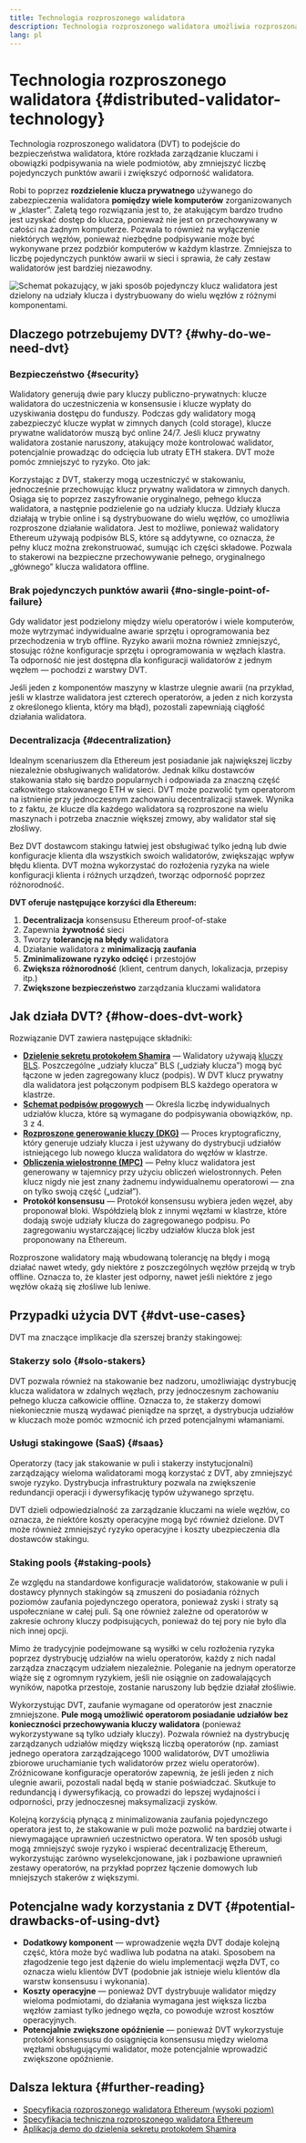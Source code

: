 ```yaml
---
title: Technologia rozproszonego walidatora
description: Technologia rozproszonego walidatora umożliwia rozproszoną obsługę walidatora Ethereum przez wiele podmiotów.
lang: pl
---
```


# Technologia rozproszonego walidatora \{#distributed-validator-technology}

Technologia rozproszonego walidatora (DVT) to podejście do bezpieczeństwa walidatora, które rozkłada zarządzanie kluczami i obowiązki podpisywania na wiele podmiotów, aby zmniejszyć liczbę pojedynczych punktów awarii i zwiększyć odporność walidatora.

Robi to poprzez **rozdzielenie klucza prywatnego** używanego do zabezpieczenia walidatora **pomiędzy wiele komputerów** zorganizowanych w „klaster”. Zaletą tego rozwiązania jest to, że atakującym bardzo trudno jest uzyskać dostęp do klucza, ponieważ nie jest on przechowywany w całości na żadnym komputerze. Pozwala to również na wyłączenie niektórych węzłów, ponieważ niezbędne podpisywanie może być wykonywane przez podzbiór komputerów w każdym klastrze. Zmniejsza to liczbę pojedynczych punktów awarii w sieci i sprawia, że cały zestaw walidatorów jest bardziej niezawodny.

![Schemat pokazujący, w jaki sposób pojedynczy klucz walidatora jest dzielony na udziały klucza i dystrybuowany do wielu węzłów z różnymi komponentami.](./dvt-cluster.png)

## Dlaczego potrzebujemy DVT? \{#why-do-we-need-dvt}

### Bezpieczeństwo \{#security}

Walidatory generują dwie pary kluczy publiczno-prywatnych: klucze walidatora do uczestniczenia w konsensusie i klucze wypłaty do uzyskiwania dostępu do funduszy. Podczas gdy walidatory mogą zabezpieczyć klucze wypłat w zimnych danych (cold storage), klucze prywatne walidatorów muszą być online 24/7. Jeśli klucz prywatny walidatora zostanie naruszony, atakujący może kontrolować walidator, potencjalnie prowadząc do odcięcia lub utraty ETH stakera. DVT może pomóc zmniejszyć to ryzyko. Oto jak:

Korzystając z DVT, stakerzy mogą uczestniczyć w stakowaniu, jednocześnie przechowując klucz prywatny walidatora w zimnych danych. Osiąga się to poprzez zaszyfrowanie oryginalnego, pełnego klucza walidatora, a następnie podzielenie go na udziały klucza. Udziały klucza działają w trybie online i są dystrybuowane do wielu węzłów, co umożliwia rozproszone działanie walidatora. Jest to możliwe, ponieważ walidatory Ethereum używają podpisów BLS, które są addytywne, co oznacza, że pełny klucz można zrekonstruować, sumując ich części składowe. Pozwala to stakerowi na bezpieczne przechowywanie pełnego, oryginalnego „głównego” klucza walidatora offline.

### Brak pojedynczych punktów awarii \{#no-single-point-of-failure}

Gdy walidator jest podzielony między wielu operatorów i wiele komputerów, może wytrzymać indywidualne awarie sprzętu i oprogramowania bez przechodzenia w tryb offline. Ryzyko awarii można również zmniejszyć, stosując różne konfiguracje sprzętu i oprogramowania w węzłach klastra. Ta odporność nie jest dostępna dla konfiguracji walidatorów z jednym węzłem — pochodzi z warstwy DVT.

Jeśli jeden z komponentów maszyny w klastrze ulegnie awarii (na przykład, jeśli w klastrze walidatora jest czterech operatorów, a jeden z nich korzysta z określonego klienta, który ma błąd), pozostali zapewniają ciągłość działania walidatora.

### Decentralizacja \{#decentralization}

Idealnym scenariuszem dla Ethereum jest posiadanie jak największej liczby niezależnie obsługiwanych walidatorów. Jednak kilku dostawców stakowania stało się bardzo popularnych i odpowiada za znaczną część całkowitego stakowanego ETH w sieci. DVT może pozwolić tym operatorom na istnienie przy jednoczesnym zachowaniu decentralizacji stawek. Wynika to z faktu, że klucze dla każdego walidatora są rozproszone na wielu maszynach i potrzeba znacznie większej zmowy, aby walidator stał się złośliwy.

Bez DVT dostawcom stakingu łatwiej jest obsługiwać tylko jedną lub dwie konfiguracje klienta dla wszystkich swoich walidatorów, zwiększając wpływ błędu klienta. DVT można wykorzystać do rozłożenia ryzyka na wiele konfiguracji klienta i różnych urządzeń, tworząc odporność poprzez różnorodność.

**DVT oferuje następujące korzyści dla Ethereum:**

1. **Decentralizacja** konsensusu Ethereum proof-of-stake
2. Zapewnia **żywotność** sieci
3. Tworzy **tolerancję na błędy** walidatora
4. Działanie walidatora z **minimalizacją zaufania**
5. **Zminimalizowane ryzyko odcięć** i przestojów
6. **Zwiększa różnorodność** (klient, centrum danych, lokalizacja, przepisy itp.)
7. **Zwiększone bezpieczeństwo** zarządzania kluczami walidatora

## Jak działa DVT? \{#how-does-dvt-work}

Rozwiązanie DVT zawiera następujące składniki:

- **[Dzielenie sekretu protokołem Shamira](https://medium.com/@keylesstech/a-beginners-guide-to-shamir-s-secret-sharing-e864efbf3648)** — Walidatory używają [kluczy BLS](https://en.wikipedia.org/wiki/BLS_digital_signature). Poszczególne „udziały klucza” BLS („udziały klucza”) mogą być łączone w jeden zagregowany klucz (podpis). W DVT klucz prywatny dla walidatora jest połączonym podpisem BLS każdego operatora w klastrze.
- **[Schemat podpisów progowych](https://medium.com/nethermind-eth/threshold-signature-schemes-36f40bc42aca)** — Określa liczbę indywidualnych udziałów klucza, które są wymagane do podpisywania obowiązków, np. 3 z 4.
- **[Rozproszone generowanie kluczy (DKG)](https://medium.com/toruslabs/what-distributed-key-generation-is-866adc79620)** — Proces kryptograficzny, który generuje udziały klucza i jest używany do dystrybucji udziałów istniejącego lub nowego klucza walidatora do węzłów w klastrze.
- **[Obliczenia wielostronne (MPC)](https://messari.io/report/applying-multiparty-computation-to-the-world-of-blockchains)** — Pełny klucz walidatora jest generowany w tajemnicy przy użyciu obliczeń wielostronnych. Pełen klucz nigdy nie jest znany żadnemu indywidualnemu operatorowi — zna on tylko swoją część („udział”).
- **Protokół konsensusu** — Protokół konsensusu wybiera jeden węzeł, aby proponował bloki. Współdzielą blok z innymi węzłami w klastrze, które dodają swoje udziały klucza do zagregowanego podpisu. Po zagregowaniu wystarczającej liczby udziałów klucza blok jest proponowany na Ethereum.

Rozproszone walidatory mają wbudowaną tolerancję na błędy i mogą działać nawet wtedy, gdy niektóre z poszczególnych węzłów przejdą w tryb offline. Oznacza to, że klaster jest odporny, nawet jeśli niektóre z jego węzłów okażą się złośliwe lub leniwe.

## Przypadki użycia DVT \{#dvt-use-cases}

DVT ma znaczące implikacje dla szerszej branży stakingowej:

### Stakerzy solo \{#solo-stakers}

DVT pozwala również na stakowanie bez nadzoru, umożliwiając dystrybucję klucza walidatora w zdalnych węzłach, przy jednoczesnym zachowaniu pełnego klucza całkowicie offline. Oznacza to, że stakerzy domowi niekoniecznie muszą wydawać pieniądze na sprzęt, a dystrybucja udziałów w kluczach może pomóc wzmocnić ich przed potencjalnymi włamaniami.

### Usługi stakingowe (SaaS) \{#saas}

Operatorzy (tacy jak stakowanie w puli i stakerzy instytucjonalni) zarządzający wieloma walidatorami mogą korzystać z DVT, aby zmniejszyć swoje ryzyko. Dystrybucja infrastruktury pozwala na zwiększenie redundancji operacji i dywersyfikację typów używanego sprzętu.

DVT dzieli odpowiedzialność za zarządzanie kluczami na wiele węzłów, co oznacza, że niektóre koszty operacyjne mogą być również dzielone. DVT może również zmniejszyć ryzyko operacyjne i koszty ubezpieczenia dla dostawców stakingu.

### Staking pools \{#staking-pools}

Ze względu na standardowe konfiguracje walidatorów, stakowanie w puli i dostawcy płynnych stakingów są zmuszeni do posiadania różnych poziomów zaufania pojedynczego operatora, ponieważ zyski i straty są uspołeczniane w całej puli. Są one również zależne od operatorów w zakresie ochrony kluczy podpisujących, ponieważ do tej pory nie było dla nich innej opcji.

Mimo że tradycyjnie podejmowane są wysiłki w celu rozłożenia ryzyka poprzez dystrybucję udziałów na wielu operatorów, każdy z nich nadal zarządza znaczącym udziałem niezależnie. Poleganie na jednym operatorze wiąże się z ogromnym ryzykiem, jeśli nie osiągnie on zadowalających wyników, napotka przestoje, zostanie naruszony lub będzie działał złośliwie.

Wykorzystując DVT, zaufanie wymagane od operatorów jest znacznie zmniejszone. **Pule mogą umożliwić operatorom posiadanie udziałów bez konieczności przechowywania kluczy walidatora** (ponieważ wykorzystywane są tylko udziały kluczy). Pozwala również na dystrybucję zarządzanych udziałów między większą liczbą operatorów (np. zamiast jednego operatora zarządzającego 1000 walidatorów, DVT umożliwia zbiorowe uruchamianie tych walidatorów przez wielu operatorów). Zróżnicowane konfiguracje operatorów zapewnią, że jeśli jeden z nich ulegnie awarii, pozostali nadal będą w stanie poświadczać. Skutkuje to redundancją i dywersyfikacją, co prowadzi do lepszej wydajności i odporności, przy jednoczesnej maksymalizacji zysków.

Kolejną korzyścią płynącą z minimalizowania zaufania pojedynczego operatora jest to, że stakowanie w puli może pozwolić na bardziej otwarte i niewymagające uprawnień uczestnictwo operatora. W ten sposób usługi mogą zmniejszyć swoje ryzyko i wspierać decentralizację Ethereum, wykorzystując zarówno wyselekcjonowane, jak i pozbawione uprawnień zestawy operatorów, na przykład poprzez łączenie domowych lub mniejszych stakerów z większymi.

## Potencjalne wady korzystania z DVT \{#potential-drawbacks-of-using-dvt}

- **Dodatkowy komponent** — wprowadzenie węzła DVT dodaje kolejną część, która może być wadliwa lub podatna na ataki. Sposobem na złagodzenie tego jest dążenie do wielu implementacji węzła DVT, co oznacza wielu klientów DVT (podobnie jak istnieje wielu klientów dla warstw konsensusu i wykonania).
- **Koszty operacyjne** — ponieważ DVT dystrybuuje walidator między wieloma podmiotami, do działania wymagana jest większa liczba węzłów zamiast tylko jednego węzła, co powoduje wzrost kosztów operacyjnych.
- **Potencjalnie zwiększone opóźnienie** — ponieważ DVT wykorzystuje protokół konsensusu do osiągnięcia konsensusu między wieloma węzłami obsługującymi walidator, może potencjalnie wprowadzić zwiększone opóźnienie.

## Dalsza lektura \{#further-reading}

- [Specyfikacja rozproszonego walidatora Ethereum (wysoki poziom)](https://github.com/ethereum/distributed-validator-specs)
- [Specyfikacja techniczna rozproszonego walidatora Ethereum](https://github.com/ethereum/distributed-validator-specs/tree/dev/src/dvspec)
- [Aplikacja demo do dzielenia sekretu protokołem Shamira](https://iancoleman.io/shamir/)
